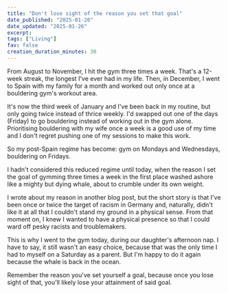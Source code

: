 ```yaml
---
title: "Don't lose sight of the reason you set that goal"
date_published: "2025-01-26"
date_updated: "2025-01-26"
excerpt:
tags: ["Living"]
fav: false
creation_duration_minutes: 30
---
```


From August to November, I hit the gym three times a week. That's a 12-week streak, the longest I've ever had in my life. Then, in December, I went to Spain with my family for a month and worked out only once at a bouldering gym's workout area.

It's now the third week of January and I've been back in my routine, but only going twice instead of thrice weekly. I'd swapped out one of the days (Friday) to go bouldering instead of working out in the gym alone. Prioritising bouldering with my wife once a week is a good use of my time and I don't regret pushing one of my sessions to make this work.

So my post-Spain regime has become: gym on Mondays and Wednesdays, bouldering on Fridays.

I hadn't considered this reduced regime until today, when the reason I set the goal of gymming three times a week in the first place washed ashore like a mighty but dying whale, about to crumble under its own weight.

I wrote about my reason in another blog post, but the short story is that I've been once or twice the target of racism in Germany and, naturally, didn't like it at all that I couldn't stand my ground in a physical sense. From that moment on, I knew I wanted to have a physical presence so that I could ward off pesky racists and troublemakers.

This is why I went to the gym today, during our daughter's afternoon nap. I have to say, it still wasn't an easy choice, because that was the only time I had to myself on a Saturday as a parent. But I'm happy to do it again because the whale is back in the ocean.

Remember the reason you've set yourself a goal, because once you lose sight of that, you'll likely lose your attainment of said goal.
